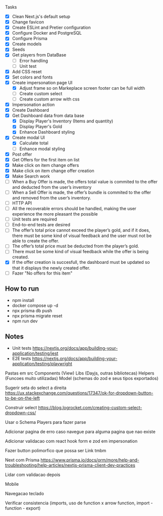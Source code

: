 Tasks

- [x] Clean Next.js's default setup
- [x] Change favicon
- [x] Create ESLint and Pretier configuration
- [x] Configure Docker and PostgreSQL
- [x] Configure Prisma
- [x] Create models
- [x] Seeds
- [x] Get players from DataBase
  - [ ] Error handling
  - [ ] Unit test
- [x] Add CSS reset
- [x] Set colors and fonts
- [x] Create impersonation page UI
  - [x] Adjust frame so on Markeplace screen footer can be full width
  - [ ] Create custom select
  - [ ] Create custom arrow with css
- [x] Impersonation action
- [x] Create Dashboard
- [x] Get Dashboard data from data base
  - [x] Display Player's Inventory (Items and quantity)
  - [x] Display Player's Gold
  - [x] Enhance Dashboard styling
- [x] Create modal UI
  - [x] Calculate total
  - [ ] Enhance modal styling
- [x] Post offer
- [x] Get Offers for the first item on list
- [x] Make click on item change offers
- [x] Make click on item change offer creation
- [x] Make Search work
- [ ] When a Buy Offer is made, the offers total value is commited to the offer and deducted from the user’s inventory
- [ ] When a Sell Offer is made, the offer’s bundle is commited to the offer and removed from the user’s inventory.
- [ ] HTTP API
- [ ] All the recoverable errors should be handled, making the user experience the more pleasant the possible
- [ ] Unit tests are required
- [ ] End-to-end tests are desired
- [ ] The offer’s total price cannot exceed the player’s gold, and if it does, there must be some kind of visual feedback and the user must not be able to create the offer.
- [ ] The offer’s total price must be deducted from the player’s gold.
- [ ] There must be some kind of visual feedback while the offer is being created.
- [x] If the offer creation is succesfull, the dashboard must be updated so that it displays the newly created offer.
- [ ] Fazer "No offers for this item"

## How to run

- npm install
- docker compose up -d
- npx prisma db push
- npx prisma migrate reset
- npm run dev

## Notes

- Unit tests https://nextjs.org/docs/app/building-your-application/testing/jest
- E2E tests https://nextjs.org/docs/app/building-your-application/testing/playwright

Pastas em src
Components (View)
Libs (Dayjs, outras bibliotecas)
Helpers (Funcoes muito utilizadas)
Model (schemas do zod e seus tipos exportados)

Sugerir seta do select a direita
https://ux.stackexchange.com/questions/17347/ok-for-dropdown-button-to-be-on-the-left

Construir select
https://blog.logrocket.com/creating-custom-select-dropdown-css/

Usar o Schema Players para fazer parse

Adicionar pagina de erro caso navegue para alguma pagina que nao existe

Adicionar validacao com react hook form e zod em impersonation

Fazer button polimorfico que possa ser Link tmbm

Next com Prisma
https://www.prisma.io/docs/orm/more/help-and-troubleshooting/help-articles/nextjs-prisma-client-dev-practices

Lidar com validacao depois

Mobile

Navegacao teclado

Verificar consistencia (imports, uso de function x arrow function, import - function - export)
